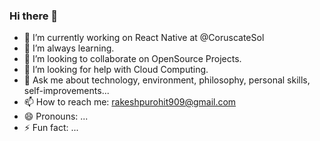 ### Hi there 👋

<!--
**TheRakeshPurohit/therakeshpurohit** is a ✨ _special_ ✨ repository because its `README.md` (this file) appears on your GitHub profile.
-->

- 🔭 I’m currently working on React Native at @CoruscateSol
- 🌱 I’m always learning.
- 👯 I’m looking to collaborate on OpenSource Projects.
- 🤔 I’m looking for help with Cloud Computing.
- 💬 Ask me about technology, environment, philosophy, personal skills, self-improvements...
- 📫 How to reach me: rakeshpurohit909@gmail.com
- 😄 Pronouns: ...
- ⚡ Fun fact: ...
